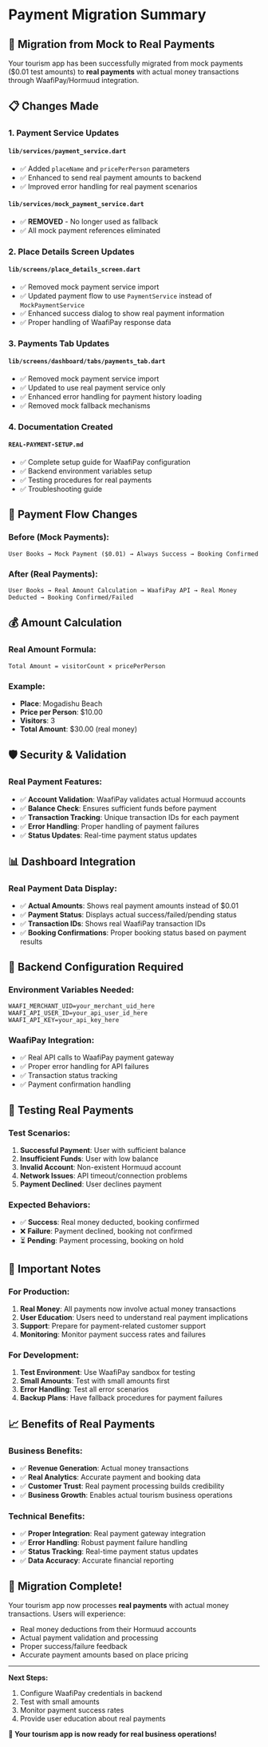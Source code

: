 # Payment Migration Summary

## 🎯 Migration from Mock to Real Payments

Your tourism app has been successfully migrated from mock payments ($0.01 test amounts) to **real payments** with actual money transactions through WaafiPay/Hormuud integration.

## 📋 Changes Made

### 1. **Payment Service Updates**

#### `lib/services/payment_service.dart`
- ✅ Added `placeName` and `pricePerPerson` parameters
- ✅ Enhanced to send real payment amounts to backend
- ✅ Improved error handling for real payment scenarios

#### `lib/services/mock_payment_service.dart`
- ✅ **REMOVED** - No longer used as fallback
- ✅ All mock payment references eliminated

### 2. **Place Details Screen Updates**

#### `lib/screens/place_details_screen.dart`
- ✅ Removed mock payment service import
- ✅ Updated payment flow to use `PaymentService` instead of `MockPaymentService`
- ✅ Enhanced success dialog to show real payment information
- ✅ Proper handling of WaafiPay response data

### 3. **Payments Tab Updates**

#### `lib/screens/dashboard/tabs/payments_tab.dart`
- ✅ Removed mock payment service import
- ✅ Updated to use real payment service only
- ✅ Enhanced error handling for payment history loading
- ✅ Removed mock fallback mechanisms

### 4. **Documentation Created**

#### `REAL-PAYMENT-SETUP.md`
- ✅ Complete setup guide for WaafiPay configuration
- ✅ Backend environment variables setup
- ✅ Testing procedures for real payments
- ✅ Troubleshooting guide

## 🔄 Payment Flow Changes

### Before (Mock Payments):
```
User Books → Mock Payment ($0.01) → Always Success → Booking Confirmed
```

### After (Real Payments):
```
User Books → Real Amount Calculation → WaafiPay API → Real Money Deducted → Booking Confirmed/Failed
```

## 💰 Amount Calculation

### Real Amount Formula:
```
Total Amount = visitorCount × pricePerPerson
```

### Example:
- **Place**: Mogadishu Beach
- **Price per Person**: $10.00
- **Visitors**: 3
- **Total Amount**: $30.00 (real money)

## 🛡️ Security & Validation

### Real Payment Features:
- ✅ **Account Validation**: WaafiPay validates actual Hormuud accounts
- ✅ **Balance Check**: Ensures sufficient funds before payment
- ✅ **Transaction Tracking**: Unique transaction IDs for each payment
- ✅ **Error Handling**: Proper handling of payment failures
- ✅ **Status Updates**: Real-time payment status updates

## 📊 Dashboard Integration

### Real Payment Data Display:
- ✅ **Actual Amounts**: Shows real payment amounts instead of $0.01
- ✅ **Payment Status**: Displays actual success/failed/pending status
- ✅ **Transaction IDs**: Shows real WaafiPay transaction IDs
- ✅ **Booking Confirmations**: Proper booking status based on payment results

## 🔧 Backend Configuration Required

### Environment Variables Needed:
```env
WAAFI_MERCHANT_UID=your_merchant_uid_here
WAAFI_API_USER_ID=your_api_user_id_here
WAAFI_API_KEY=your_api_key_here
```

### WaafiPay Integration:
- ✅ Real API calls to WaafiPay payment gateway
- ✅ Proper error handling for API failures
- ✅ Transaction status tracking
- ✅ Payment confirmation handling

## 🧪 Testing Real Payments

### Test Scenarios:
1. **Successful Payment**: User with sufficient balance
2. **Insufficient Funds**: User with low balance
3. **Invalid Account**: Non-existent Hormuud account
4. **Network Issues**: API timeout/connection problems
5. **Payment Declined**: User declines payment

### Expected Behaviors:
- ✅ **Success**: Real money deducted, booking confirmed
- ❌ **Failure**: Payment declined, booking not confirmed
- ⏳ **Pending**: Payment processing, booking on hold

## 🚨 Important Notes

### For Production:
1. **Real Money**: All payments now involve actual money transactions
2. **User Education**: Users need to understand real payment implications
3. **Support**: Prepare for payment-related customer support
4. **Monitoring**: Monitor payment success rates and failures

### For Development:
1. **Test Environment**: Use WaafiPay sandbox for testing
2. **Small Amounts**: Test with small amounts first
3. **Error Handling**: Test all error scenarios
4. **Backup Plans**: Have fallback procedures for payment failures

## 📈 Benefits of Real Payments

### Business Benefits:
- ✅ **Revenue Generation**: Actual money transactions
- ✅ **Real Analytics**: Accurate payment and booking data
- ✅ **Customer Trust**: Real payment processing builds credibility
- ✅ **Business Growth**: Enables actual tourism business operations

### Technical Benefits:
- ✅ **Proper Integration**: Real payment gateway integration
- ✅ **Error Handling**: Robust payment failure handling
- ✅ **Status Tracking**: Real-time payment status updates
- ✅ **Data Accuracy**: Accurate financial reporting

## 🎉 Migration Complete!

Your tourism app now processes **real payments** with actual money transactions. Users will experience:

- Real money deductions from their Hormuud accounts
- Actual payment validation and processing
- Proper success/failure feedback
- Accurate payment amounts based on place pricing

---

**Next Steps:**
1. Configure WaafiPay credentials in backend
2. Test with small amounts
3. Monitor payment success rates
4. Provide user education about real payments

**🎯 Your tourism app is now ready for real business operations!**
